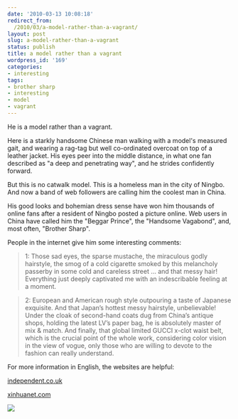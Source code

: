 ```yaml
---
date: '2010-03-13 10:08:18'
redirect_from:
  /2010/03/a-model-rather-than-a-vagrant/
layout: post
slug: a-model-rather-than-a-vagrant
status: publish
title: a model rather than a vagrant
wordpress_id: '169'
categories:
- interesting
tags:
- brother sharp
- interesting
- model
- vagrant
---
```


He is a model rather than a vagrant.





Here is a starkly handsome Chinese man walking with a model's measured gait, and wearing a rag-tag but well co-ordinated overcoat on top of a leather jacket. His eyes peer into the middle distance, in what one fan described as "a deep and penetrating way", and he strides confidently forward.




But this is no catwalk model. This is a homeless man in the city of Ningbo. And now a band of web followers are calling him the coolest man in China.




His good looks and bohemian dress sense have won him thousands of online fans after a resident of Ningbo posted a picture online. Web users in China have called him the "Beggar Prince", the "Handsome Vagabond", and, most often, "Brother Sharp".




People in the internet give him some interesting comments:




> 1: Those sad eyes, the sparse mustache, the miraculous godly hairstyle, the smog of a cold cigarette smoked by this melancholy passerby in some cold and careless street … and that messy hair! Everything just deeply captivated me with an indescribable feeling at a moment.
> 
> 





> 2: European and American rough style outpouring a taste of Japanese exquisite. And that Japan’s hottest messy hairstyle, unbelievable! Under the cloak of second-hand coats dug from China’s antique shops, holding the latest LV’s paper bag, he is absolutely master of mix & match. And finally, that global limited GUCCI x-clot waist belt, which is the crucial point of the whole work, considering color vision in the view of vogue, only those who are willing to devote to the fashion can really understand.
> 
> 





For more information in English, the websites are helpful:  
  

[independent.co.uk](http://www.independent.co.uk/news/world/asia/handsome-chinese-vagrant-draws-fans-of-homeless-chic-1915812.html)  
  

[xinhuanet.com](http://news.xinhuanet.com/english2010/photo/2010-03/06/c_13199835.htm)




[![](http://wowsmallroad.files.wordpress.com/2010/03/brother-sharp.jpg?w=238)](http://wowsmallroad.files.wordpress.com/2010/03/brother-sharp.jpg)
